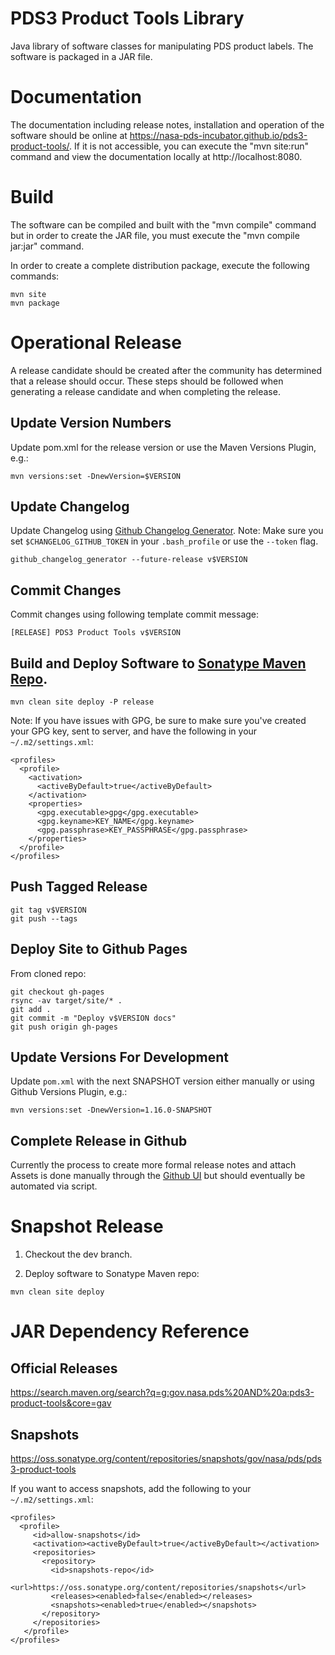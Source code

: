 # PDS3 Product Tools Library 
Java library of software classes for manipulating 
PDS product labels. The software is packaged in a JAR file.

# Documentation
The documentation including release notes, installation and operation of the
software should be online at https://nasa-pds-incubator.github.io/pds3-product-tools/. If it is not
accessible, you can execute the "mvn site:run" command and view the
documentation locally at http://localhost:8080.

# Build
The software can be compiled and built with the "mvn compile" command but in order
to create the JAR file, you must execute the "mvn compile jar:jar" command.

In order to create a complete distribution package, execute the
following commands:

```
mvn site
mvn package
```

# Operational Release

A release candidate should be created after the community has determined that a release should occur. These steps should be followed when generating a release candidate and when completing the release.

## Update Version Numbers

Update pom.xml for the release version or use the Maven Versions Plugin, e.g.:
```
mvn versions:set -DnewVersion=$VERSION
```

## Update Changelog
Update Changelog using [Github Changelog Generator](https://github.com/github-changelog-generator/github-changelog-generator). Note: Make sure you set `$CHANGELOG_GITHUB_TOKEN` in your `.bash_profile` or use the `--token` flag.
```
github_changelog_generator --future-release v$VERSION
```

## Commit Changes
Commit changes using following template commit message:
```
[RELEASE] PDS3 Product Tools v$VERSION
```

## Build and Deploy Software to [Sonatype Maven Repo](https://repo.maven.apache.org/maven2/gov/nasa/pds/).

```
mvn clean site deploy -P release
```

Note: If you have issues with GPG, be sure to make sure you've created your GPG key, sent to server, and have the following in your `~/.m2/settings.xml`:
```
<profiles>
  <profile>
    <activation>
      <activeByDefault>true</activeByDefault>
    </activation>
    <properties>
      <gpg.executable>gpg</gpg.executable>
      <gpg.keyname>KEY_NAME</gpg.keyname>
      <gpg.passphrase>KEY_PASSPHRASE</gpg.passphrase>
    </properties>
  </profile>
</profiles>

```

## Push Tagged Release
```
git tag v$VERSION
git push --tags
```

## Deploy Site to Github Pages

From cloned repo:
```
git checkout gh-pages
rsync -av target/site/* .
git add .
git commit -m "Deploy v$VERSION docs"
git push origin gh-pages
```

## Update Versions For Development

Update `pom.xml` with the next SNAPSHOT version either manually or using Github Versions Plugin, e.g.:
```
mvn versions:set -DnewVersion=1.16.0-SNAPSHOT
```

## Complete Release in Github
Currently the process to create more formal release notes and attach Assets is done manually through the [Github UI](https://github.com/NASA-PDS-Incubator/pds3-product-tools/releases/new) but should eventually be automated via script.

# Snapshot Release
1. Checkout the dev branch.

2. Deploy software to Sonatype Maven repo:
```
mvn clean site deploy
```

# JAR Dependency Reference

## Official Releases
https://search.maven.org/search?q=g:gov.nasa.pds%20AND%20a:pds3-product-tools&core=gav

## Snapshots
https://oss.sonatype.org/content/repositories/snapshots/gov/nasa/pds/pds3-product-tools

If you want to access snapshots, add the following to your `~/.m2/settings.xml`:
```
<profiles>
  <profile>
     <id>allow-snapshots</id>
     <activation><activeByDefault>true</activeByDefault></activation>
     <repositories>
       <repository>
         <id>snapshots-repo</id>
         <url>https://oss.sonatype.org/content/repositories/snapshots</url>
         <releases><enabled>false</enabled></releases>
         <snapshots><enabled>true</enabled></snapshots>
       </repository>
     </repositories>
   </profile>
</profiles>
```